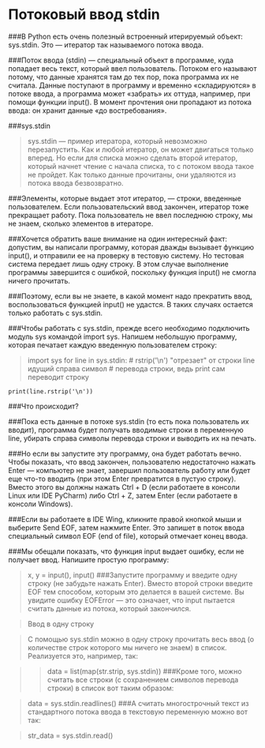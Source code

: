 # Потоковый ввод stdin
###В Python есть очень полезный встроенный итерируемый объект: sys.stdin. Это — итератор так называемого потока ввода.

###Поток ввода (stdin) — специальный объект в программе, куда попадает весь текст, который ввел пользователь. Потоком его называют потому, что данные хранятся там до тех пор, пока программа их не считала. Данные поступают в программу и временно «складируются» в потоке ввода, а программа может «забрать» их оттуда, например, при помощи функции input(). В момент прочтения они пропадают из потока ввода: он хранит данные «до востребования».

###sys.stdin

>sys.stdin — пример итератора, который невозможно перезапустить. Как и любой итератор, он может двигаться только вперед. Но если для списка можно сделать второй итератор, который начнет чтение с начала списка, то с потоком ввода такое не пройдет. Как только данные прочитаны, они удаляются из потока ввода безвозвратно.

###Элементы, которые выдает этот итератор, — строки, введенные пользователем. Если пользовательский ввод закончен, итератор тоже прекращает работу. Пока пользователь не ввел последнюю строку, мы не знаем, сколько элементов в итераторе.

###Хочется обратить ваше внимание на один интересный факт: допустим, вы написали программу, которая дважды вызывает функцию input(), и отправили ее на проверку в тестовую систему. Но тестовая система передает лишь одну строку. В этом случае выполнение программы завершится с ошибкой, поскольку функция input() не смогла ничего прочитать.

###Поэтому, если вы не знаете, в какой момент надо прекратить ввод, воспользоваться функцией input() не удастся. В таких случаях остается только работать с sys.stdin.

###Чтобы работать с sys.stdin, прежде всего необходимо подключить модуль sys командой import sys. Напишем небольшую программу, которая печатает каждую введенную пользователем строку:

>import sys
for line in sys.stdin:
    # rstrip('\n') "отрезает" от строки line идущий справа символ
    # перевода строки, ведь print сам переводит строку

    print(line.rstrip('\n'))
###Что происходит?

###Пока есть данные в потоке sys.stdin (то есть пока пользователь их вводит), программа будет получать вводимые строки в переменную line, убирать справа символы перевода строки и выводить их на печать.

###Но если вы запустите эту программу, она будет работать вечно. Чтобы показать, что ввод закончен, пользователю недостаточно нажать Enter — компьютер не знает, завершил пользователь работу или будет еще что-то вводить (при этом Enter превратится в пустую строку). Вместо этого вы должны нажать Ctrl + D (если работаете в консоли Linux или IDE PyCharm) либо Ctrl + Z, затем Enter (если работаете в консоли Windows).

###Если вы работаете в IDE Wing, кликните правой кнопкой мыши и выберите Send EOF, затем нажмите Enter. Это запишет в поток ввода специальный символ EOF (end of file), который отмечает конец ввода.

###Мы обещали показать, что функция input выдает ошибку, если не получает ввод. Напишите простую программу:

>x, y = input(), input()
###Запустите программу и введите одну строку (не забудьте нажать Enter). Вместо второй строки введите EOF тем способом, которым это делается в вашей системе. Вы увидите ошибку EOFError — это означает, что input пытается считать данные из потока, который закончился.

>Ввод в одну строку

>С помощью sys.stdin можно в одну строку прочитать весь ввод (о количестве строк которого мы ничего не знаем) в список. Реализуется это, например, так:

>>data = list(map(str.strip, sys.stdin))
###Кроме того, можно считать все строки (с сохранением символов перевода строки) в список вот таким образом:

>data = sys.stdin.readlines()
###А считать многострочный текст из стандартного потока ввода в текстовую переменную можно вот так:

>str_data = sys.stdin.read()